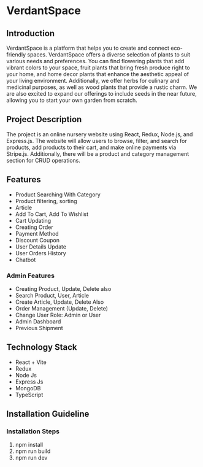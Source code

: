# VerdantSpace

## Introduction

VerdantSpace is a platform that helps you to create and connect eco-friendly spaces. VerdantSpace offers a diverse selection of plants to suit various needs and preferences. You can find flowering plants that add vibrant colors to your space, fruit plants that bring fresh produce right to your home, and home decor plants that enhance the aesthetic appeal of your living environment. Additionally, we offer herbs for culinary and medicinal purposes, as well as wood plants that provide a rustic charm. We are also excited to expand our offerings to include seeds in the near future, allowing you to start your own garden from scratch.

## Project Description

The project is an online nursery website using React, Redux, Node.js, and Express.js. The website will allow users to browse, filter, and search for products, add products to their cart, and make online payments via Stripe.js. Additionally, there will be a product and category management section for CRUD operations.

## Features

- Product Searching With Category
- Product filtering, sorting
- Article
- Add To Cart, Add To Wishlist 
- Cart Updating
- Creating Order
- Payment Method
- Discount Coupon
- User Details Update 
- User Orders History
- Chatbot

### Admin Features 
- Creating Product, Update, Delete also
- Search Product, User, Article
- Create Article, Update, Delete Also
- Order Management (Update, Delete)
- Change User Role: Admin or User
- Admin Dashboard 
- Previous Shipment

## Technology Stack

- React + Vite
- Redux
- Node Js
- Express Js
- MongoDB
- TypeScript

## Installation Guideline

### Installation Steps

1. npm install
2. npm run build
3. npm run dev
